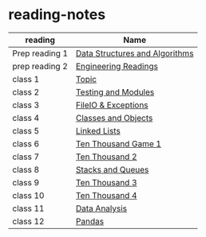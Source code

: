 # reading-notes
| reading | Name |
| ---------------- | ---------------- |
|  Prep reading 1 | [Data Structures and Algorithms](DSA/README.md)
|  prep reading 2  | [Engineering Readings](Eng/README.md)
|  class 1  | [Topic](class/README.md)
|  class 2  | [Testing and Modules](reading-1/README.md)
|  class 3  | [FileIO & Exceptions](FIO/README.md)
|  class 4  | [Classes and Objects](obj/README.md)
|  class 5 | [Linked Lists](list/README.md)
|  class 6 | [Ten Thousand Game 1](RCS/README.md)
|  class 7 | [Ten Thousand 2](LL/README.md)
|  class 8 | [ Stacks and Queues](DSD/README.md)
|  class 9 | [ Ten Thousand 3](Ten3/README.md)
|  class 10 | [  Ten Thousand 4](AI/README.md)
|  class 11 | [ Data Analysis](DATA/README.md)
|  class 12 | [ Pandas ](num/README.md)







 
